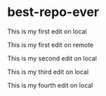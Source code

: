 # best-repo-ever

This is my first edit on local

This is my first edit on remote

This is my second edit on local

This is my third edit on local

This is my fourth edit on local
